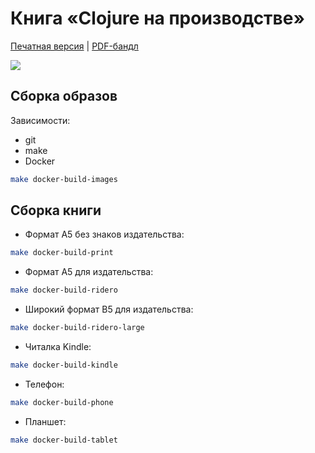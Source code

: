 # Книга «Clojure на производстве»

[Печатная версия](https://grishaev.me/clojure-in-prod/) | [PDF-бандл](https://gumroad.com/l/ZcEET)

![](https://user-images.githubusercontent.com/1059232/85860614-be75fd80-b7c7-11ea-8553-3bde8d14b576.jpg)

## Сборка образов

Зависимости:

- git
- make
- Docker

```bash
make docker-build-images
```

## Сборка книги


- Формат А5 без знаков издательства:

```bash
make docker-build-print
```


- Формат А5 для издательства:

```bash
make docker-build-ridero
```

- Широкий формат B5 для издательства:

```bash
make docker-build-ridero-large
```


- Читалка Kindle:

```bash
make docker-build-kindle
```


- Телефон:

```bash
make docker-build-phone
```


- Планшет:

```bash
make docker-build-tablet
```
